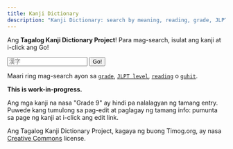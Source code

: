 ```yaml
---
title: Kanji Dictionary
description: "Kanji Dictionary: search by meaning, reading, grade, JLPT level and strokes"
---
```

Ang **Tagalog Kanji Dictionary Project**! Para mag-search, isulat ang kanji at i-click ang Go!

<input type="text" id="text" placeholder="漢字"/>
<input class="kanji-input" type="button" id="btn" value="Go!" onClick="javascript: window.open('../kanji/' + document.getElementById('text').value);" />

Maari ring mag-search ayon sa [`grade`](https://timog.org/kanji_grade/), [`JLPT level`](https://timog.org/kanji_jlpt/), [`reading`](https://timog.org/kanji_reading/) o [`guhit`](https://timog.org/kanji_strokes/).

**This is work-in-progress.**

Ang mga kanji na nasa "Grade 9" ay hindi pa nalalagyan ng tamang entry. Puwede kang tumulong sa pag-edit at paglagay ng tamang info: pumunta sa page ng kanji at i-click ang edit link.

Ang Tagalog Kanji Dictionary Project, kagaya ng buong Timog.org, ay nasa [Creative Commons](https://creativecommons.org/licenses/by-sa/4.0/) license.
